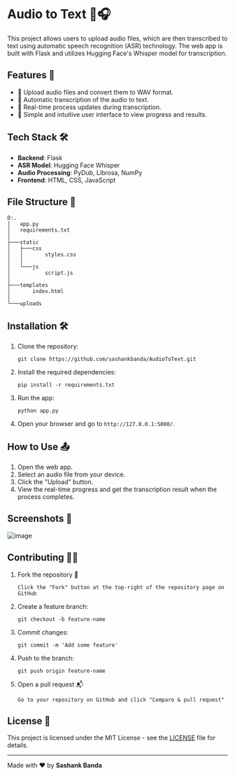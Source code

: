 
# Audio to Text 📝🎧

This project allows users to upload audio files, which are then transcribed to text using automatic speech recognition (ASR) technology. The web app is built with Flask and utilizes Hugging Face's Whisper model for transcription.

## Features 🚀
- 🎤 Upload audio files and convert them to WAV format.
- 📝 Automatic transcription of the audio to text.
- 🔄 Real-time process updates during transcription.
- 💾 Simple and intuitive user interface to view progress and results.

## Tech Stack 🛠️
- **Backend**: Flask
- **ASR Model**: Hugging Face Whisper
- **Audio Processing**: PyDub, Librosa, NumPy
- **Frontend**: HTML, CSS, JavaScript

## File Structure 📁
```
D:.
│   app.py
│   requirements.txt
│
├───static
│   ├───css
│   │       styles.css
│   │
│   └───js
│           script.js
│
├───templates
│       index.html
│
└───uploads
```

## Installation 🛠️
1. Clone the repository:
    ```
    git clone https://github.com/sashankbanda/AudioToText.git
    ```

2. Install the required dependencies:
    ```
    pip install -r requirements.txt
    ```

3. Run the app:
    ```
    python app.py
    ```

4. Open your browser and go to `http://127.0.0.1:5000/`.

## How to Use 📤
1. Open the web app.
2. Select an audio file from your device.
3. Click the "Upload" button.
4. View the real-time progress and get the transcription result when the process completes.

## Screenshots 🎨
![image](https://github.com/user-attachments/assets/ff1abfaa-202d-4bbf-aca7-41745b130e31)

## Contributing 👨‍💻
1. Fork the repository 🍴
    ```
    Click the "Fork" button at the top-right of the repository page on GitHub
    ```
2. Create a feature branch:
    ```
    git checkout -b feature-name
    ```
3. Commit changes:
    ```
    git commit -m 'Add some feature'
    ```
4. Push to the branch:
    ```
    git push origin feature-name
    ```
5. Open a pull request 📬
    ```
    Go to your repository on GitHub and click "Compare & pull request"
    ```

## License 📜
This project is licensed under the MIT License - see the [LICENSE](LICENSE) file for details.

---

Made with ❤️ by **Sashank Banda**
